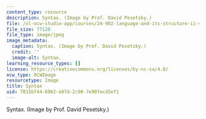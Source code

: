 ```yaml
---
content_type: resource
description: Syntax. (Image by Prof. David Pesetsky.)
file: /ol-ocw-studio-app/courses/24-902-language-and-its-structure-ii-syntax-fall-2003/7815bf446962e07d2c907e907ecd5ef1_24-902f03.jpg
file_size: 77128
file_type: image/jpeg
image_metadata:
  caption: Syntax. (Image by Prof. David Pesetsky.)
  credit: ''
  image-alt: Syntax.
learning_resource_types: []
license: https://creativecommons.org/licenses/by-nc-sa/4.0/
ocw_type: OCWImage
resourcetype: Image
title: Syntax
uid: 7815bf44-6962-e07d-2c90-7e907ecd5ef1
---
```

Syntax. (Image by Prof. David Pesetsky.)